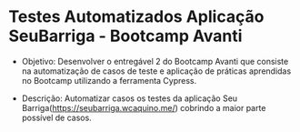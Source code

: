 # Testes Automatizados Aplicação SeuBarriga - Bootcamp Avanti
- Objetivo:
Desenvolver o entregável 2 do Bootcamp Avanti que consiste na automatização de casos de teste e aplicação de práticas aprendidas no Bootcamp utilizando a ferramenta Cypress.

- Descrição:
Automatizar casos os testes da aplicação Seu Barriga(https://seubarriga.wcaquino.me/) cobrindo a maior parte possível de casos.